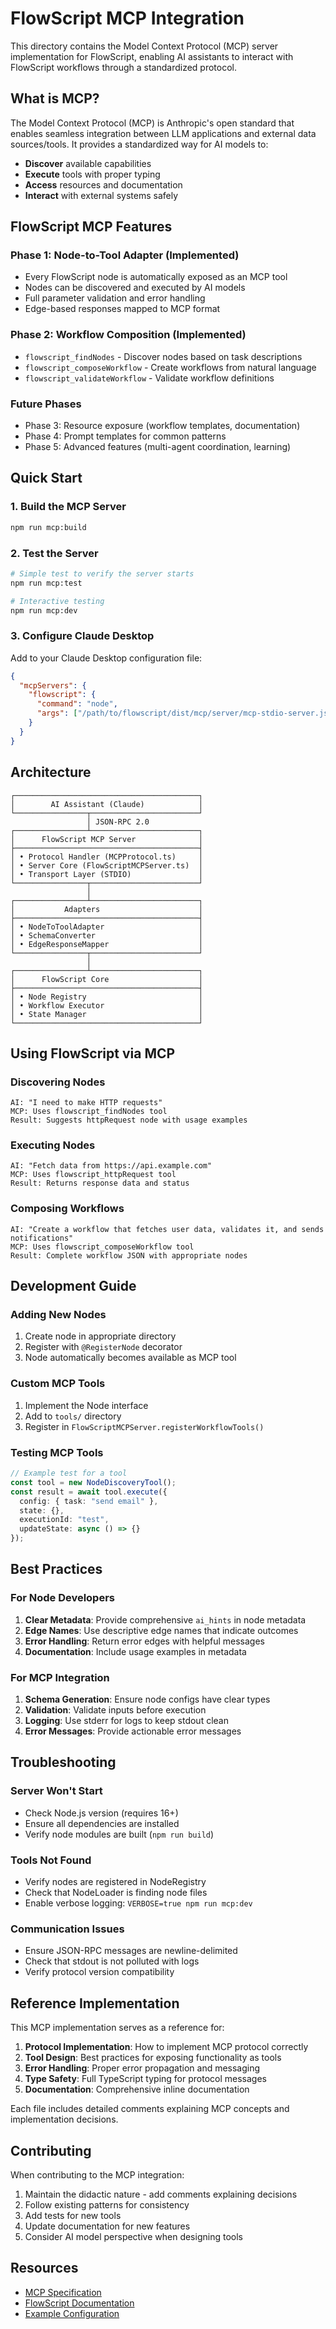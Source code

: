 # FlowScript MCP Integration

This directory contains the Model Context Protocol (MCP) server implementation for FlowScript, enabling AI assistants to interact with FlowScript workflows through a standardized protocol.

## What is MCP?

The Model Context Protocol (MCP) is Anthropic's open standard that enables seamless integration between LLM applications and external data sources/tools. It provides a standardized way for AI models to:

- **Discover** available capabilities
- **Execute** tools with proper typing
- **Access** resources and documentation
- **Interact** with external systems safely

## FlowScript MCP Features

### Phase 1: Node-to-Tool Adapter (Implemented)
- Every FlowScript node is automatically exposed as an MCP tool
- Nodes can be discovered and executed by AI models
- Full parameter validation and error handling
- Edge-based responses mapped to MCP format

### Phase 2: Workflow Composition (Implemented)
- `flowscript_findNodes` - Discover nodes based on task descriptions
- `flowscript_composeWorkflow` - Create workflows from natural language
- `flowscript_validateWorkflow` - Validate workflow definitions

### Future Phases
- Phase 3: Resource exposure (workflow templates, documentation)
- Phase 4: Prompt templates for common patterns
- Phase 5: Advanced features (multi-agent coordination, learning)

## Quick Start

### 1. Build the MCP Server
```bash
npm run mcp:build
```

### 2. Test the Server
```bash
# Simple test to verify the server starts
npm run mcp:test

# Interactive testing
npm run mcp:dev
```

### 3. Configure Claude Desktop
Add to your Claude Desktop configuration file:

```json
{
  "mcpServers": {
    "flowscript": {
      "command": "node",
      "args": ["/path/to/flowscript/dist/mcp/server/mcp-stdio-server.js"]
    }
  }
}
```

## Architecture

```
┌─────────────────────────────────────────┐
│        AI Assistant (Claude)            │
└────────────────┬────────────────────────┘
                 │ JSON-RPC 2.0
┌────────────────┴────────────────────────┐
│      FlowScript MCP Server              │
├─────────────────────────────────────────┤
│ • Protocol Handler (MCPProtocol.ts)     │
│ • Server Core (FlowScriptMCPServer.ts)  │
│ • Transport Layer (STDIO)               │
└────────────────┬────────────────────────┘
                 │
┌────────────────┴────────────────────────┐
│           Adapters                      │
├─────────────────────────────────────────┤
│ • NodeToToolAdapter                     │
│ • SchemaConverter                       │
│ • EdgeResponseMapper                    │
└────────────────┬────────────────────────┘
                 │
┌────────────────┴────────────────────────┐
│      FlowScript Core                    │
├─────────────────────────────────────────┤
│ • Node Registry                         │
│ • Workflow Executor                     │
│ • State Manager                         │
└─────────────────────────────────────────┘
```

## Using FlowScript via MCP

### Discovering Nodes
```
AI: "I need to make HTTP requests"
MCP: Uses flowscript_findNodes tool
Result: Suggests httpRequest node with usage examples
```

### Executing Nodes
```
AI: "Fetch data from https://api.example.com"
MCP: Uses flowscript_httpRequest tool
Result: Returns response data and status
```

### Composing Workflows
```
AI: "Create a workflow that fetches user data, validates it, and sends notifications"
MCP: Uses flowscript_composeWorkflow tool
Result: Complete workflow JSON with appropriate nodes
```

## Development Guide

### Adding New Nodes
1. Create node in appropriate directory
2. Register with `@RegisterNode` decorator
3. Node automatically becomes available as MCP tool

### Custom MCP Tools
1. Implement the Node interface
2. Add to `tools/` directory
3. Register in `FlowScriptMCPServer.registerWorkflowTools()`

### Testing MCP Tools
```typescript
// Example test for a tool
const tool = new NodeDiscoveryTool();
const result = await tool.execute({
  config: { task: "send email" },
  state: {},
  executionId: "test",
  updateState: async () => {}
});
```

## Best Practices

### For Node Developers
1. **Clear Metadata**: Provide comprehensive `ai_hints` in node metadata
2. **Edge Names**: Use descriptive edge names that indicate outcomes
3. **Error Handling**: Return error edges with helpful messages
4. **Documentation**: Include usage examples in metadata

### For MCP Integration
1. **Schema Generation**: Ensure node configs have clear types
2. **Validation**: Validate inputs before execution
3. **Logging**: Use stderr for logs to keep stdout clean
4. **Error Messages**: Provide actionable error messages

## Troubleshooting

### Server Won't Start
- Check Node.js version (requires 16+)
- Ensure all dependencies are installed
- Verify node modules are built (`npm run build`)

### Tools Not Found
- Verify nodes are registered in NodeRegistry
- Check that NodeLoader is finding node files
- Enable verbose logging: `VERBOSE=true npm run mcp:dev`

### Communication Issues
- Ensure JSON-RPC messages are newline-delimited
- Check that stdout is not polluted with logs
- Verify protocol version compatibility

## Reference Implementation

This MCP implementation serves as a reference for:

1. **Protocol Implementation**: How to implement MCP protocol correctly
2. **Tool Design**: Best practices for exposing functionality as tools
3. **Error Handling**: Proper error propagation and messaging
4. **Type Safety**: Full TypeScript typing for protocol messages
5. **Documentation**: Comprehensive inline documentation

Each file includes detailed comments explaining MCP concepts and implementation decisions.

## Contributing

When contributing to the MCP integration:

1. Maintain the didactic nature - add comments explaining decisions
2. Follow existing patterns for consistency
3. Add tests for new tools
4. Update documentation for new features
5. Consider AI model perspective when designing tools

## Resources

- [MCP Specification](https://modelcontextprotocol.io)
- [FlowScript Documentation](../../README.md)
- [Example Configuration](examples/example-mcp-config.json)